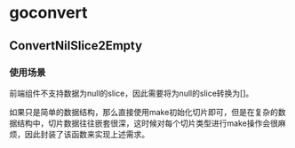 # goconvert

## ConvertNilSlice2Empty

### 使用场景

前端组件不支持数据为null的slice，因此需要将为null的slice转换为[]。

如果只是简单的数据结构，那么直接使用make初始化切片即可，但是在复杂的数据结构中，切片数据往往嵌套很深，这时候对每个切片类型进行make操作会很麻烦，因此封装了该函数来实现上述需求。
